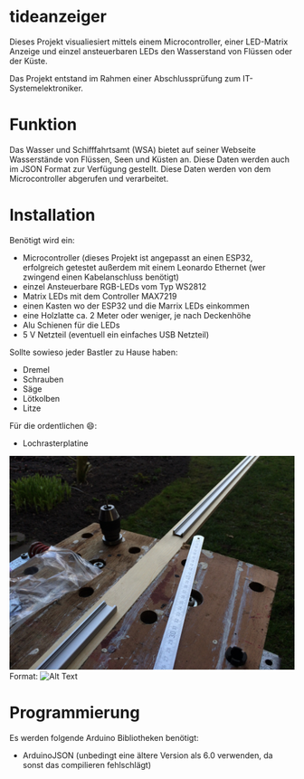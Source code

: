 # tideanzeiger

Dieses Projekt visualiesiert mittels einem Microcontroller, einer LED-Matrix Anzeige und einzel ansteuerbaren LEDs den Wasserstand von Flüssen oder der Küste.

Das Projekt entstand im Rahmen einer Abschlussprüfung zum IT-Systemelektroniker.

# Funktion

Das Wasser und Schifffahrtsamt (WSA) bietet auf seiner Webseite Wasserstände von Flüssen, Seen und Küsten an. Diese Daten werden auch im JSON Format zur Verfügung gestellt.
Diese Daten werden von dem Microcontroller abgerufen und verarbeitet. 


# Installation

Benötigt wird ein:
- Microcontroller (dieses Projekt ist angepasst an einen ESP32, erfolgreich getestet außerdem mit einem Leonardo Ethernet (wer zwingend einen Kabelanschluss benötigt)
- einzel Ansteuerbare RGB-LEDs vom Typ WS2812
- Matrix LEDs mit dem Controller MAX7219
- einen Kasten wo der ESP32 und die Marrix LEDs einkommen
- eine Holzlatte ca. 2 Meter oder weniger, je nach Deckenhöhe
- Alu Schienen für die LEDs
- 5 V Netzteil (eventuell ein einfaches USB Netzteil)

Sollte sowieso jeder Bastler zu Hause haben:
- Dremel 
- Schrauben
- Säge
- Lötkolben
- Litze

Für die ordentlichen :smile::
- Lochrasterplatine
 
![Bild 1](/bilder/IMG_0873.JPG)
Format: ![Alt Text](url)

# Programmierung

Es werden folgende Arduino Bibliotheken benötigt:
- ArduinoJSON (unbedingt eine ältere Version als 6.0 verwenden, da sonst das compilieren fehlschlägt)
